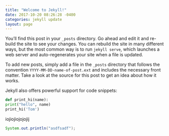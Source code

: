 ```yaml
---
title: "Welcome to Jekyll!"
date: 2017-10-20 08:26:28 -0400
categories: jekyll update
layout: page
---
```

You’ll find this post in your `_posts` directory. Go ahead and edit it and re-build the site to see your changes. You can rebuild the site in many different ways, but the most common way is to run `jekyll serve`, which launches a web server and auto-regenerates your site when a file is updated.

To add new posts, simply add a file in the `_posts` directory that follows the convention `YYYY-MM-DD-name-of-post.ext` and includes the necessary front matter. Take a look at the source for this post to get an idea about how it works.

Jekyll also offers powerful support for code snippets:


```python
def print_hi(name):
print("hello", name)
print_hi('Tom')
```

iojiojiojojojij

```java
System.out.println("asdfsadf");
```